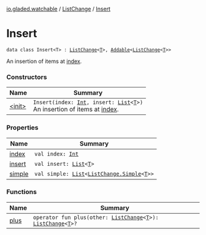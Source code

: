 [io.gladed.watchable](../../index.md) / [ListChange](../index.md) / [Insert](./index.md)

# Insert

`data class Insert<T> : `[`ListChange`](../index.md)`<`[`T`](index.md#T)`>, `[`Addable`](../../-addable/index.md)`<`[`ListChange`](../index.md)`<`[`T`](index.md#T)`>>`

An insertion of items at [index](--index--.md).

### Constructors

| Name | Summary |
|---|---|
| [&lt;init&gt;](-init-.md) | `Insert(index: `[`Int`](https://kotlinlang.org/api/latest/jvm/stdlib/kotlin/-int/index.html)`, insert: `[`List`](https://kotlinlang.org/api/latest/jvm/stdlib/kotlin.collections/-list/index.html)`<`[`T`](index.md#T)`>)`<br>An insertion of items at [index](--index--.md). |

### Properties

| Name | Summary |
|---|---|
| [index](--index--.md) | `val index: `[`Int`](https://kotlinlang.org/api/latest/jvm/stdlib/kotlin/-int/index.html) |
| [insert](insert.md) | `val insert: `[`List`](https://kotlinlang.org/api/latest/jvm/stdlib/kotlin.collections/-list/index.html)`<`[`T`](index.md#T)`>` |
| [simple](simple.md) | `val simple: `[`List`](https://kotlinlang.org/api/latest/jvm/stdlib/kotlin.collections/-list/index.html)`<`[`ListChange.Simple`](../-simple/index.md)`<`[`T`](index.md#T)`>>` |

### Functions

| Name | Summary |
|---|---|
| [plus](plus.md) | `operator fun plus(other: `[`ListChange`](../index.md)`<`[`T`](index.md#T)`>): `[`ListChange`](../index.md)`<`[`T`](index.md#T)`>?` |
